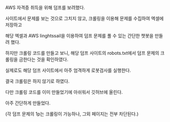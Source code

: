 AWS 자격증 취득을 위해 덤프를 보려했다.

사이트에서 문제를 보는 것으로 그치지 않고, 크롤링을 이용해 문제를 수집하여 엑셀에 저장하고

해당 엑셀과 AWS linghtssail을 이용하여 덤프 문제를 풀 수 있는 간단한 챗봇을 만들려 했다.

하지만 크롤링 코드를 만들고 보니, 해당 덤프 사이트의 robots.txt에서 덤프 문제의 크롤링을 금한다는 것을 확인하였다.

실제로도 해당 덤프 사이트에서 아주 엄격하게 로봇검사를 실행한다.

결국 크롤링은 하지 않기로 하였다.

다만 크롤링 코드를 이미 만들었기에 아쉬워서 깃허브에 올린다.

아주 간단하게 만들었다.

(각 덤프 문제의 1p는 크롤링이 가능하나, 그외 페이지는 전부 차단된다.)
